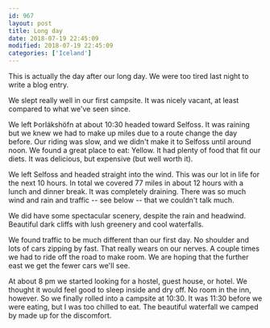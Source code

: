 ```yaml
---
id: 967
layout: post
title: Long day
date: 2018-07-19 22:45:09
modified: 2018-07-19 22:45:09
categories: ['Iceland']
---
```


This is actually the day after our long day. We were too tired last night to write a blog entry.

We slept really well in our first campsite. It was nicely vacant, at least compared to what we've seen since.

We left Þorlákshöfn at about 10:30 headed toward Selfoss. It was raining but we knew we had to make up miles due to a route change the day before. Our riding was slow, and we didn't make it to Selfoss until around noon. We found a great place to eat: Yellow. It had plenty of food that fit our diets. It was delicious, but expensive (but well worth it).

We left Selfoss and headed straight into the wind. This was our lot in life for the next 10 hours. In total we covered 77 miles in about 12 hours with a lunch and dinner break. It was completely draining. There was so much wind and rain and traffic -- see below -- that we couldn't talk much.

We did have some spectacular scenery, despite the rain and headwind. Beautiful dark cliffs with lush greenery and cool waterfalls.

We found traffic to be much different than our first day. No shoulder and lots of cars zipping by fast. That really wears on our nerves. A couple times we had to ride off the road to make room. We are hoping that the further east we get the fewer cars we'll see.

At about 8 pm we started looking for a hostel, guest house, or hotel. We thought it would feel good to sleep inside and dry off. No room in the inn, however. So we finally rolled into a campsite at 10:30. It was 11:30 before we were eating, but I was too chilled to eat. The beautiful waterfall we camped by made up for the discomfort.
